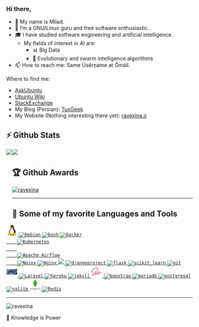 ### Hi there,

- 📛 My name is Milad.
- 🌱 I’m a GNU/Linux guru and free software enthusiastic.
- 🎓 I have studied software engineering and artificial intelligence.
  - My fields of interest in AI are:
    - 📊 Big Data
    - 🧬 Evolutionary and swarm intelligence algorithms  
- 📫 How to reach me: Same Ūsĕrņame at Ǧmāil.

Where to find me:

- [AskUbuntu](https://askubuntu.com/users/264781/ravexina)
- [Ubuntu Wiki](https://wiki.ubuntu.com/ravexina)
- [StackExchange](https://stackexchange.com/users/4177764/ravexina)
- My Blog (Persian): [TuxGeek](https://tuxgeek.ir/)
- My Website (Nothing interesting there yet): [ravexina.ir](https://ravexina.ir)

## :zap: Github Stats

<div>
  <img height="170" align="left" src="https://github-readme-stats.vercel.app/api?username=ravexina&theme=tokyonight&show_icons=false&count_private=true&show_icons=true" />
  <img src="https://github-readme-stats.vercel.app/api/top-langs/?username=ravexina&theme=tokyonight&langs_count=10&layout=compact&exclude_repo=Python-notes,linux-notes,slides" />
</div>


## :trophy: Github Awards

<p align="left"> 
	<a href="https://github.com/ryo-ma/github-profile-trophy">
	<img src="https://github-profile-trophy.vercel.app/?username=ravexina&theme=tokyonight&margin-w=15&row=2&column=4" alt="ravexina" />
	</a> 
</p>

---

## :wrench: Some of my favorite Languages and Tools


<a href="https://www.linux.org/" target="_blank">
    <code><img height="30" src="https://github.com/devicons/devicon/blob/master/icons/linux/linux-original.svg" alt="linux"></code>
</a>

<a href="https://www.debian.org" target="_blank">
    <code><img height="30" src="https://www.debian.org/Pics/debian-logo-1024x576.png" alt="Debian"></code>
</a>

<a href="https://www.gnu.org/software/bash/" target="_blank">
    <code><img height="30" src="https://upload.wikimedia.org/wikipedia/commons/8/82/Gnu-bash-logo.svg" alt="bash"></code>
</a>

<a href="https://www.docker.com/" target="_blank">
    <code><img height="30" src="https://upload.wikimedia.org/wikipedia/commons/4/4e/Docker_%28container_engine%29_logo.svg" alt="Docker"></code>
</a>

<a href="https://kubernetes.io/" target="_blank">
    <code>
	<img height="30" src="https://upload.wikimedia.org/wikipedia/commons/3/39/Kubernetes_logo_without_workmark.svg" alt="Kubernetes">
    </code>
</a>

<a href="https://airflow.apache.org/" target="_blank">
    <code>
	<img height="30" src="https://upload.wikimedia.org/wikipedia/commons/thumb/d/de/AirflowLogo.png/1200px-AirflowLogo.png" alt="Apache Airflow">
    </code>
</a>

<a href="https://www.ansible.com/" target="_blank">
    <code><img height="30" src="https://upload.wikimedia.org/wikipedia/commons/2/24/Ansible_logo.svg" alt="Nginx"></code>
</a>

<a href="https://www.nginx.com/" target="_blank">
    <code><img height="30" src="https://upload.wikimedia.org/wikipedia/commons/c/c5/Nginx_logo.svg" alt="Nginx"></code>
</a>

<a href="https://www.python.org/" target="_blank">
    <code><img height="30" src="https://www.python.org/static/apple-touch-icon-precomposed.png"></code>
</a>
    
<a href="https://djangoproject.com" target="_blank">
    <code><img height="30" src="https://static.djangoproject.com/img/logos/django-logo-positive.svg" alt="djangoproject"></code>
</a>

<a href="https://flask.palletsprojects.com/" target="_blank">
    <code><img height="30" src="https://www.vectorlogo.zone/logos/pocoo_flask/pocoo_flask-icon.svg" alt="flask"></code>
</a>

<a href="https://scikit-learn.org/" target="_blank">
    <code><img height="30" src="https://upload.wikimedia.org/wikipedia/commons/0/05/Scikit_learn_logo_small.svg" alt="scikit_learn"></code>
</a>

<a href="https://git-scm.com/" target="_blank">
    <code><img height="30" src="https://www.vectorlogo.zone/logos/git-scm/git-scm-icon.svg" alt="git"></code>
</a>

<a href="https://www.php.net" target="_blank">
    <code><img height="30" src="https://github.com/devicons/devicon/blob/master/icons/php/php-original.svg" alt="php"></code>
</a>

<a href="https://laravel.com/" target="_blank">
    <code><img height="30" src="https://laravel.com/img/logomark.min.svg" alt="Laravel"></code>
</a>

<a href="https://heroku.com" target="_blank">
    <code><img height="30" src="https://www.vectorlogo.zone/logos/heroku/heroku-icon.svg" alt="heroku"></code>
</a>

<a href="https://jekyllrb.com/" target="_blank">
    <code><img height="30" src="https://www.vectorlogo.zone/logos/jekyllrb/jekyllrb-icon.svg" alt="jekyll"></code>
</a>

<a href="https://sass-lang.com" target="_blank">
    <code><img height="30" src="https://github.com/devicons/devicon/blob/master/icons/sass/sass-original.svg" alt="sass"></code>
</a>

<a href="https://getbootstrap.com" target="_blank">
    <code><img height="30" src="https://upload.wikimedia.org/wikipedia/commons/b/b2/Bootstrap_logo.svg" alt="boostrap"></code>
</a>

<!-- Databases --> 

<a href="https://www.mariadb.org/" target="_blank">
    <code><img height="30" src="https://mariadb.org/wp-content/themes/twentynineteen-child/icons/logo_seal.svg" alt="mariadb"></code>
</a>

<a href="https://www.postgresql.org/" target="_blank">
    <code><img height="30" src="https://www.postgresql.org/media/img/about/press/elephant.png" alt="postgresql"></code>
</a>

<a href="https://www.sqlite.org/" target="_blank">
    <code><img height="30" src="https://www.vectorlogo.zone/logos/sqlite/sqlite-icon.svg" alt="sqlite"></code>
</a>

<a href="https://www.mongodb.com/" target="_blank">
    <code><img height="30" src="https://github.com/devicons/devicon/blob/master/icons/mongodb/mongodb-original-wordmark.svg" alt="mongodb"></code>
</a>

<a href="https://redis.io/" target="_blank">
    <code><img height="30" src="https://redis.io/favicons/apple-touch-icon.png" alt="Redis"></code>
</a>

---

<p align="left"> <img src="https://komarev.com/ghpvc/?username=ravexina&label=Profile%20views&color=FF0040&style=flat" alt="ravexina" /> </p>

🧠 Knowledge is Power
